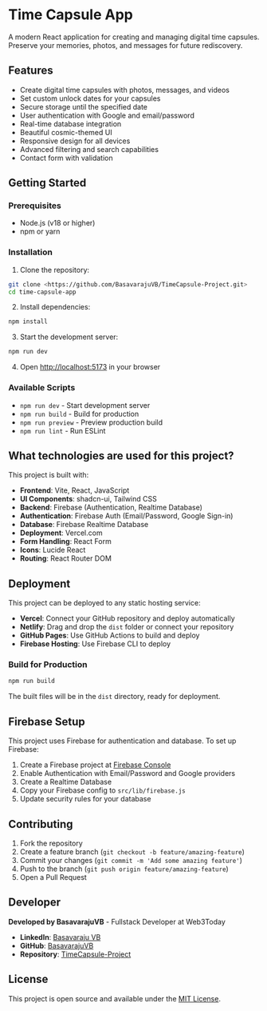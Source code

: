 # Time Capsule App

A modern React application for creating and managing digital time capsules. Preserve your memories, photos, and messages for future rediscovery.

## Features

- Create digital time capsules with photos, messages, and videos
- Set custom unlock dates for your capsules
- Secure storage until the specified date
- User authentication with Google and email/password
- Real-time database integration
- Beautiful cosmic-themed UI
- Responsive design for all devices
- Advanced filtering and search capabilities
- Contact form with validation

## Getting Started

### Prerequisites

- Node.js (v18 or higher)
- npm or yarn

### Installation

1. Clone the repository:
```sh
git clone <https://github.com/BasavarajuVB/TimeCapsule-Project.git>
cd time-capsule-app
```

2. Install dependencies:
```sh
npm install
```

3. Start the development server:
```sh
npm run dev
```

4. Open [http://localhost:5173](http://localhost:5173) in your browser

### Available Scripts

- `npm run dev` - Start development server
- `npm run build` - Build for production
- `npm run preview` - Preview production build
- `npm run lint` - Run ESLint

## What technologies are used for this project?

This project is built with:

- **Frontend**: Vite, React, JavaScript
- **UI Components**: shadcn-ui, Tailwind CSS
- **Backend**: Firebase (Authentication, Realtime Database)
- **Authentication**: Firebase Auth (Email/Password, Google Sign-in)
- **Database**: Firebase Realtime Database
- **Deployment**: Vercel.com
- **Form Handling**: React Form
- **Icons**: Lucide React
- **Routing**: React Router DOM

## Deployment

This project can be deployed to any static hosting service:

- **Vercel**: Connect your GitHub repository and deploy automatically
- **Netlify**: Drag and drop the `dist` folder or connect your repository
- **GitHub Pages**: Use GitHub Actions to build and deploy
- **Firebase Hosting**: Use Firebase CLI to deploy

### Build for Production

```sh
npm run build
```

The built files will be in the `dist` directory, ready for deployment.

## Firebase Setup

This project uses Firebase for authentication and database. To set up Firebase:

1. Create a Firebase project at [Firebase Console](https://console.firebase.google.com/)
2. Enable Authentication with Email/Password and Google providers
3. Create a Realtime Database
4. Copy your Firebase config to `src/lib/firebase.js`
5. Update security rules for your database

## Contributing

1. Fork the repository
2. Create a feature branch (`git checkout -b feature/amazing-feature`)
3. Commit your changes (`git commit -m 'Add some amazing feature'`)
4. Push to the branch (`git push origin feature/amazing-feature`)
5. Open a Pull Request

## Developer

**Developed by BasavarajuVB** - Fullstack Developer at Web3Today

- **LinkedIn**: [Basavaraju VB](https://www.linkedin.com/in/basavaraju-vb/)
- **GitHub**: [BasavarajuVB](https://github.com/BasavarajuVB)
- **Repository**: [TimeCapsule-Project](https://github.com/BasavarajuVB/TimeCapsule-Project.git)

## License

This project is open source and available under the [MIT License](LICENSE).

